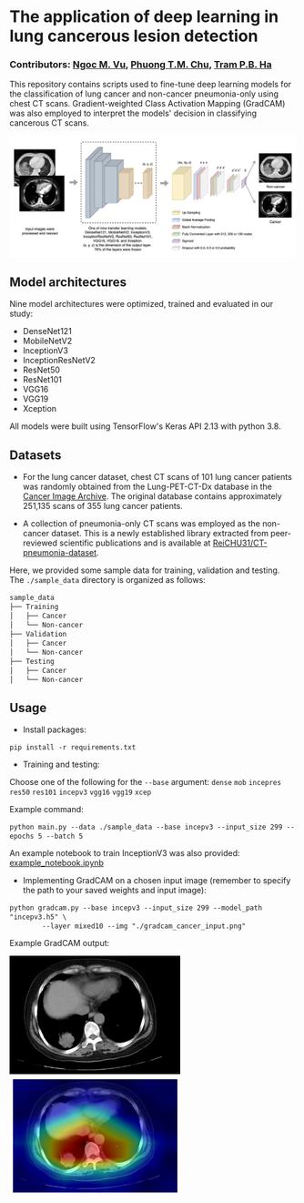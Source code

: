 # The application of deep learning in lung cancerous lesion detection

### Contributors: [Ngoc M. Vu](https://github.com/NgocVuMinh), [Phuong T.M. Chu](https://github.com/ReiCHU31), [Tram P.B. Ha](https://github.com/nhokchihiro)

This repository contains scripts used to fine-tune deep learning models for the classification of lung cancer and non-cancer pneumonia-only using chest CT scans. Gradient-weighted Class Activation Mapping (GradCAM) was also employed to interpret the models' decision in classifying cancerous CT scans.

![](https://github.com/NgocVuMinh/Lung-Cancer-Pneumonia-Classification/blob/main/overview1.png)

## Model architectures

Nine model architectures were optimized, trained and evaluated in our study:
* DenseNet121
* MobileNetV2
* InceptionV3
* InceptionResNetV2
* ResNet50
* ResNet101
* VGG16
* VGG19
* Xception

All models were built using TensorFlow's Keras API 2.13 with python 3.8.

## Datasets

* For the lung cancer dataset, chest CT scans of 101 lung cancer patients was randomly obtained from the Lung-PET-CT-Dx database in the [Cancer Image Archive](https://wiki.cancerimagingarchive.net/pages/viewpage.action?pageId=70224216). The original database contains approximately 251,135 scans of 355 lung cancer patients.

* A collection of pneumonia-only CT scans was employed as the non-cancer dataset. This is a newly established library extracted from peer-reviewed scientific publications and is available at [ReiCHU31/CT-pneumonia-dataset](https://github.com/ReiCHU31/CT-pneumonia-dataset).

Here, we provided some sample data for training, validation and testing. The `./sample_data` directory is organized as follows:
```
sample_data
├── Training
│   ├── Cancer       
│   └── Non-cancer    
├── Validation
│   ├── Cancer       
│   └── Non-cancer             
├── Testing
│   ├── Cancer       
│   └── Non-cancer       
```

## Usage

* Install packages:
```
pip install -r requirements.txt
```

* Training and testing:

Choose one of the following for the `--base` argument: 
`dense` `mob` `incepres` `res50` `res101` `incepv3` `vgg16` `vgg19` `xcep`

Example command:
```
python main.py --data ./sample_data --base incepv3 --input_size 299 --epochs 5 --batch 5
```

An example notebook to train InceptionV3 was also provided: [example_notebook.ipynb](https://github.com/NgocVuMinh/Lung-Cancer-Pneumonia-Classification/blob/main/example_notebook.ipynb)

* Implementing GradCAM on a chosen input image (remember to specify the path to your saved weights and input image):
```
python gradcam.py --base incepv3 --input_size 299 --model_path "incepv3.h5" \
        --layer mixed10 --img "./gradcam_cancer_input.png"
```
Example GradCAM output:
<p float="left">
  <img src="https://github.com/NgocVuMinh/Lung-Cancer-Pneumonia-Classification/blob/main/gradcam_cancer_input.png" width="300" />
  <img src="https://github.com/NgocVuMinh/Lung-Cancer-Pneumonia-Classification/blob/main/gradcam_output.png" width="300" /> 
</p>
